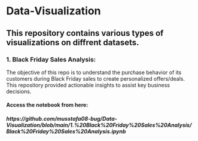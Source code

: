 # Data-Visualization

## This repository contains various types of visualizations on diffrent datasets.

### 1. Black Friday Sales Analysis:
The objective of this repo is to understand the purchase behavior of its customers during Black Friday sales to create personalized offers/deals. This repository provided actionable insights to assist key business decisions.
#### Access the notebook from here: 
<h5>https://github.com/musstafa08-bug/Data-Visualization/blob/main/1.%20Black%20Friday%20Sales%20Analysis/Black%20Friday%20Sales%20Analysis.ipynb</h5>
